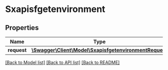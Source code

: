 # Sxapisfgetenvironment

## Properties
Name | Type | Description | Notes
------------ | ------------- | ------------- | -------------
**request** | [**\Swagger\Client\Model\SxapisfgetenvironmentRequest**](SxapisfgetenvironmentRequest.md) |  | [optional] 

[[Back to Model list]](../README.md#documentation-for-models) [[Back to API list]](../README.md#documentation-for-api-endpoints) [[Back to README]](../README.md)



